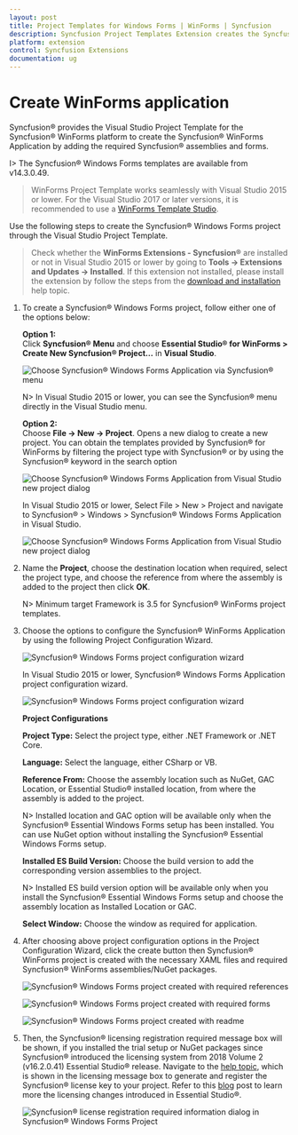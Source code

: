 ```yaml
---
layout: post
title: Project Templates for Windows Forms | WinForms | Syncfusion
description: Syncfusion Project Templates Extension creates the Syncfusion Windows Forms Application by adding the required assemblies.
platform: extension
control: Syncfusion Extensions
documentation: ug
---
```


# Create WinForms application

Syncfusion® provides the Visual Studio Project Template for the Syncfusion® WinForms platform to create the Syncfusion® WinForms Application by adding the required Syncfusion® assemblies and forms. 

I> The Syncfusion® Windows Forms templates are available from v14.3.0.49. 

>WinForms Project Template works seamlessly with Visual Studio 2015 or lower. For the Visual Studio 2017 or later versions, it is recommended to use a [WinForms Template Studio](https://help.Syncfusion.com/windowsforms/visual-studio-integration/template-studio).

Use the following steps to create the Syncfusion® Windows Forms project through the Visual Studio Project Template. 

> Check whether the **WinForms Extensions - Syncfusion®** are installed or not in Visual Studio 2015 or lower by going to **Tools -> Extensions and Updates -> Installed**. If this extension not installed, please install the extension by follow the steps from the [download and installation](https://help.Syncfusion.com/windowsforms/visual-studio-integration/download-and-installation) help topic.

1. To create a Syncfusion® Windows Forms project, follow either one of the options below:  
    
   **Option 1:**  
   Click **Syncfusion® Menu** and choose **Essential Studio® for WinForms > Create New Syncfusion® Project…**  in **Visual Studio**.

   ![Choose Syncfusion® Windows Forms Application via Syncfusion® menu](Project-Template-images\Syncfusion-menu.png)

   N> In Visual Studio 2015 or lower, you can see the Syncfusion® menu directly in the Visual Studio menu.

   **Option 2:**  
    Choose **File -> New -> Project**. Opens a new dialog to create a new project. You can obtain the templates provided by Syncfusion® for WinForms by filtering the project type with Syncfusion® or by using the Syncfusion® keyword in the search option

   ![Choose Syncfusion® Windows Forms Application from Visual Studio new project dialog](Project-Template-images\Syncfusion-Project-Template-Gallery2019-1.png)

   In Visual Studio 2015 or lower, Select File > New > Project and navigate to Syncfusion® > Windows > Syncfusion® Windows Forms Application in Visual Studio.

   ![Choose Syncfusion® Windows Forms Application from Visual Studio new project dialog](Project-Template-images\Syncfusion-Project-Template-Gallery-1.png)

2. Name the **Project**, choose the destination location when required, select the project type, and choose the reference from where the assembly is added to the project then click **OK**.  

   N> Minimum target Framework is 3.5 for Syncfusion® WinForms project templates. 

3. Choose the options to configure the Syncfusion® WinForms Application by using the following Project Configuration Wizard.  
  
   ![Syncfusion® Windows Forms project configuration wizard](Project-Template-images\Syncfusion-Project-Template-Gallery2019-2.png)

   In Visual Studio 2015 or lower, Syncfusion® Windows Forms Application project configuration wizard.

   ![Syncfusion® Windows Forms project configuration wizard](Project-Template-images\Syncfusion-Project-Template-Gallery-2.png)
                                                     
   **Project Configurations**

   **Project Type:** Select the project type, either .NET Framework or .NET Core.

   **Language:** Select the language, either CSharp or VB.

   **Reference From:** Choose the assembly location such as NuGet, GAC Location, or Essential Studio® installed location, from where the assembly is added to the project.

   N> Installed location and GAC option will be available only when the Syncfusion® Essential Windows Forms setup has been installed. You can use NuGet option without installing the Syncfusion® Essential Windows Forms setup.

   **Installed ES Build Version:** Choose the build version to add the corresponding version assemblies to the project.

   N> Installed ES build version option will be available only when you install the Syncfusion® Essential Windows Forms setup and choose the assembly location as Installed Location or GAC.

   **Select Window:** Choose the window as required for application.
      
4. After choosing above project configuration options in the Project Configuration Wizard, click the create button then Syncfusion® WinForms project is created with the necessary XAML files and required Syncfusion® WinForms assemblies/NuGet packages. 

   ![Syncfusion® Windows Forms project created with required references](Project-Template-images\Syncfusion-Project-Template-Gallery-6.png)

   ![Syncfusion® Windows Forms project created with required forms](Project-Template-images\Syncfusion-Project-Template-Gallery-7.png)

   ![Syncfusion® Windows Forms project created with readme](Project-Template-images\Syncfusion-Project-Template-Gallery-9.PNG)

5. Then, the Syncfusion® licensing registration required message box will be shown, if you installed the trial setup or NuGet packages since Syncfusion® introduced the licensing system from 2018 Volume 2 (v16.2.0.41) Essential Studio® release. Navigate to the [help topic](https://help.Syncfusion.com/common/essential-studio/licensing/license-key#how-to-generate-Syncfusion-license-key), which is shown in the licensing message box to generate and register the Syncfusion® license key to your project. Refer to this [blog](https://blog.Syncfusion.com/post/Whats-New-in-2018-Volume-2-Licensing-Changes-in-the-1620x-Version-of-Essential-Studio.aspx) post to learn more the licensing changes introduced in Essential Studio®.

   ![Syncfusion® license registration required information dialog in Syncfusion® Windows Forms Project](Project-Template-images\Syncfusion-Project-Template-Gallery-8.png)   